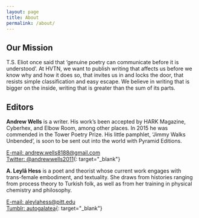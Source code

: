 ```yaml
---
layout: page
title: About
permalink: /about/
---
```


## Our Mission

T.S. Eliot once said that &#8216;genuine poetry can communicate before
it is understood&#8217;. At HVTN, we want to publish writing that affects
us before we know why and how it does so, that invites us in and locks
the door, that resists simple classification and easy escape.
We believe in writing that is bigger on the inside,
writing that is greater than the sum of its parts.

## Editors

**Andrew Wells** is a writer. His work&#8217;s been accepted by
HARK Magazine, Cyberhex, and Elbow Room, among other places. In 2015
he was commended in the Tower Poetry Prize. His little pamphlet,
&#8216;Jimmy Walks Unbended&#8217;, is soon to be sent out
into the world with Pyramid Editions.

[E-mail: andrew.wells8188@gmail.com](mailto:andrew.wells8188@gmail.com)<br/>
[Twitter: @andrewwells2011](https://twitter.com/andrewwells2011){: target="_blank"}

**A. Leylâ Hess** is a poet and theorist whose current work engages
with trans-female embodiment, and textuality.
She draws from histories ranging from process theory to Turkish folk,
as well as from her training in physical chemistry and philosophy.

[E-mail: aleylahess@pitt.edu](mailto:aleylahess@pitt.edu)<br/>
[Tumblr: autogalatea](http://autogalatea.tumblr.com/){: target="_blank"}
